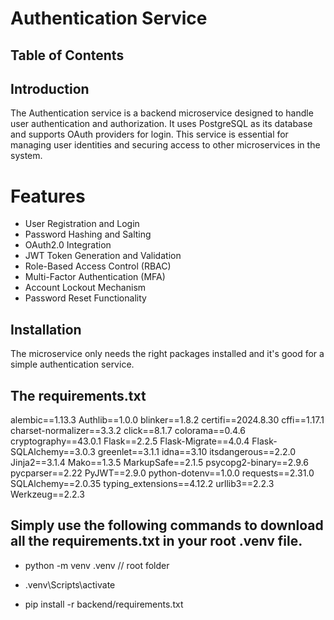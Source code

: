 # Authentication Service

## Table of Contents

## Introduction

The Authentication service is a backend microservice designed to handle user authentication and authorization. It uses PostgreSQL as its database and supports OAuth providers for login. This service is essential for managing user identities and securing access to other microservices in the system.

# Features

- User Registration and Login
- Password Hashing and Salting
- OAuth2.0 Integration
- JWT Token Generation and Validation
- Role-Based Access Control (RBAC)
- Multi-Factor Authentication (MFA)
- Account Lockout Mechanism
- Password Reset Functionality

## Installation

The microservice only needs the right packages installed and it's good for a simple authentication service.

## The requirements.txt

alembic==1.13.3
Authlib==1.0.0
blinker==1.8.2
certifi==2024.8.30
cffi==1.17.1
charset-normalizer==3.3.2
click==8.1.7
colorama==0.4.6
cryptography==43.0.1
Flask==2.2.5
Flask-Migrate==4.0.4
Flask-SQLAlchemy==3.0.3
greenlet==3.1.1
idna==3.10
itsdangerous==2.2.0
Jinja2==3.1.4
Mako==1.3.5
MarkupSafe==2.1.5
psycopg2-binary==2.9.6
pycparser==2.22
PyJWT==2.9.0
python-dotenv==1.0.0
requests==2.31.0
SQLAlchemy==2.0.35
typing_extensions==4.12.2
urllib3==2.2.3
Werkzeug==2.2.3

## Simply use the following commands to download all the requirements.txt in your root .venv file.

- python -m venv .venv // root folder

- .venv\Scripts\activate

- pip install -r backend/requirements.txt
